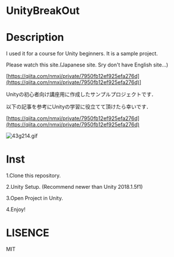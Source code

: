 # UnityBreakOut

# Description
I used it for a course for Unity beginners. It is a sample project.

Please watch this site.(Japanese site. Sry don't have English site...)

[https://qiita.com/nmxi/private/7950fb12ef925efa276d](https://qiita.com/nmxi/private/7950fb12ef925efa276d)]


Unityの初心者向け講座用に作成したサンプルプロジェクトです．

以下の記事を参考にUnityの学習に役立てて頂けたら幸いです．

[https://qiita.com/nmxi/private/7950fb12ef925efa276d](https://qiita.com/nmxi/private/7950fb12ef925efa276d)

![43g214.gif](https://github.com/nmxi/UnityBreakOut/blob/master/DescriptionImages/43g214.gif)

# Inst
1.Clone this repository.

2.Unity Setup. (Recommend newer than Unity 2018.1.5f1)

3.Open Project in Unity.

4.Enjoy!

# LISENCE
MIT
